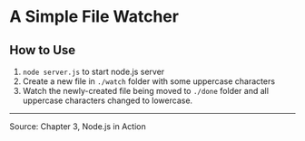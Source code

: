 # A Simple File Watcher

## How to Use
1. `node server.js` to start node.js server
2. Create a new file in `./watch` folder with some uppercase characters
3. Watch the newly-created file being moved to `./done` folder and all uppercase characters changed to lowercase.

---
Source: Chapter 3, Node.js in Action
